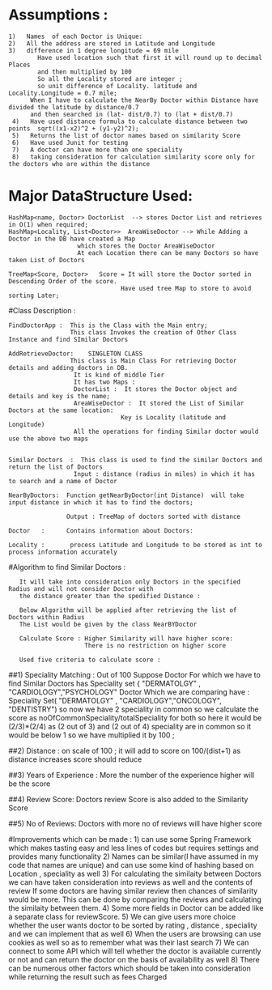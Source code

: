 # Assumptions : 
   ```
   1)   Names  of each Doctor is Unique: 
   2)   All the address are stored in Latitude and Longitude
   3)   difference in 1 degree longitude = 69 mile
           Have used location such that first it will round up to decimal Places 
           and then multiplied by 100
           So all the Locality stored are integer ;
           so unit difference of Locality. latitude and Locality.Longitude = 0.7 mile;
         When I have to calculate the NearBy Doctor within Distance have divided the latitude by distance/0.7 
         and then searched in (lat- dist/0.7) to (lat + dist/0.7)
    4)   Have used distance formula to calculate distance between two points  sqrt((x1-x2)^2 + (y1-y2)^2); 
    5)   Returns the list of doctor names based on similarity Score	
    6)   Have used Junit for testing	
    7)   A doctor can have more than one speciality
    8)   taking consideration for calculation similarity score only for the doctors who are within the distance
```	 
# Major DataStructure Used:
	
    HashMap<name, Doctor> DoctorList  --> stores Doctor List and retrieves in O(1) when required;
    HashMap<Locality, List<Doctor>>  AreaWiseDoctor --> While Adding a Doctor in the DB have created a Map
                       which stores the Doctor AreaWiseDoctor
                       At each Location there can be many Doctors so have taken List of Doctors
	
    TreeMap<Score, Doctor>   Score = It will store the Doctor sorted in Descending Order of the score.
	                               Have used tree Map to store to avoid sorting Later;
	
	
#Class Description :
	
	FindDoctorApp :  This is the Class with the Main entry;
                     This class Invokes the creation of Other Class Instance and find SImilar Doctors 
	
	AddRetrieveDoctor:    SINGLETON CLASS	
	                 This class is Main Class For retrieving Doctor details and adding doctors in DB.
                      It is kind of middle Tier
                      It has two Maps :
                      DoctorList :  It stores the Doctor object and details and key is the name;
                      AreaWiseDoctor :  It stored the List of Similar Doctors at the same location:
                                   Key is Locality (latitude and Longitude)
                      All the operations for finding Similar doctor would use the above two maps
					  
	
	Similar Doctors  : 	This class is used to find the similar Doctors and return the list of Doctors
                      Input : distance (radius in miles) in which it has to search and a name of Doctor
					  
	NearByDoctors:  Function getNearByDoctor(int Distance)  will take input distance in which it has to find the doctors;
                  
 				    Output : TreeMap of doctors sorted with distance
	
	Doctor   :      Contains information about Doctors:
	
	Locality :       process Latitude and Longitude to be stored as int to process information accurately
	
	
#Algorithm to find Similar Doctors : 
	
       It will take into consideration only Doctors in the specified Radius and will not consider Doctor with 
       the distance greater than the spedified Distance :
       
       Below Algorithm will be applied after retrieving the list of Doctors within Radius 
       The List would be given by the class NearBYDoctor
       
       Calculate Score : Higher Similarity will have higher score:
                         There is no restriction on higher score
                         
       Used five criteria to calculate score :
   ##1) Speciality Matching : Out of 100 
             Suppose Doctor For which we have to find Similar Doctors has 
               Speciality set { "DERMATOLGY" , "CARDIOLOGY","PSYCHOLOGY"
             Doctor Which we are comparing have : 
             Speciality Set( "DERMATOLGY" , "CARDIOLOGY","ONCOLOGY", "DENTISTRY") 
             so now we have 2 speciality in common
             so we calculate the score as noOfCommonSpeciality/totalSpeciality for both
             so here it would be (2/3)*(2/4) as (2 out of 3)  and (2 out of 4)   speciality are in common
             so it would be below 1 so we have multiplied it by 100 ;
             
   ##2) Distance :
                on scale of 100 ;
                it will add to score on 100/(dist+1) as distance increases score should reduce
          
   ##3) Years of Experience :
               More the number of the experience higher will be the score
               
   ##4) Review Score:
               Doctors review Score is also added to the Similarity Score 
         
   ##5) No of Reviews:
               Doctors with more no of reviews will have higher score 


			   
#Improvements which can be made :
      1) can use some Spring Framework which makes tasting easy and less lines of codes  but requires settings and provides many functionality
	  2) Names can be similar(I have assumed in my code that names are unique) and can use some kind of hashing based on Location , speciality as well
	  3) For calculating the similaity between Doctors we can have taken consideration into reviews as well and the contents of review
	     If some doctors are having similar review then chances of similarity would be more. This can be done by comparing the reviews and
		 calculating the similaity between them. 
	  4) Some more fields in Doctor can be added like  a separate class for reviewScore.
	  5) We can give users more choice whether the user wants doctor to be sorted by rating , distance , speciality and we can implement that 
	     as well
	  6) When the users are browsing can use cookies as well so as to remember what was their last search
	  7)  We can connect to some API which will tell whether the doctor is available currently or not and can return the doctor on the basis of availability 
	      as well
	  8)  There can be numerous other factors which should be taken into consideration while returning the result such as fees Charged
	  
